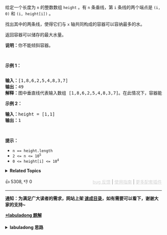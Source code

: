 <p>给定一个长度为 <code>n</code> 的整数数组&nbsp;<code>height</code>&nbsp;。有&nbsp;<code>n</code>&nbsp;条垂线，第 <code>i</code> 条线的两个端点是&nbsp;<code>(i, 0)</code>&nbsp;和&nbsp;<code>(i, height[i])</code>&nbsp;。</p>

<p>找出其中的两条线，使得它们与&nbsp;<code>x</code>&nbsp;轴共同构成的容器可以容纳最多的水。</p>

<p>返回容器可以储存的最大水量。</p>

<p><strong>说明：</strong>你不能倾斜容器。</p>

<p>&nbsp;</p>

<p><strong>示例 1：</strong></p>

<p><img alt="" src="https://aliyun-lc-upload.oss-cn-hangzhou.aliyuncs.com/aliyun-lc-upload/uploads/2018/07/25/question_11.jpg" /></p>

<pre>
<strong>输入：</strong>[1,8,6,2,5,4,8,3,7]
<strong>输出：</strong>49 
<strong>解释：</strong>图中垂直线代表输入数组 [1,8,6,2,5,4,8,3,7]。在此情况下，容器能够容纳水（表示为蓝色部分）的最大值为&nbsp;49。</pre>

<p><strong>示例 2：</strong></p>

<pre>
<strong>输入：</strong>height = [1,1]
<strong>输出：</strong>1
</pre>

<p>&nbsp;</p>

<p><strong>提示：</strong></p>

<ul> 
 <li><code>n == height.length</code></li> 
 <li><code>2 &lt;= n &lt;= 10<sup>5</sup></code></li> 
 <li><code>0 &lt;= height[i] &lt;= 10<sup>4</sup></code></li> 
</ul>

<details><summary><strong>Related Topics</strong></summary>贪心 | 数组 | 双指针</details><br>

<div>👍 5308, 👎 0<span style='float: right;'><span style='color: gray;'><a href='https://github.com/labuladong/fucking-algorithm/issues' target='_blank' style='color: lightgray;text-decoration: underline;'>bug 反馈</a> | <a href='https://labuladong.online/algo/fname.html?fname=jb插件简介' target='_blank' style='color: lightgray;text-decoration: underline;'>使用指南</a> | <a href='https://labuladong.online/algo/' target='_blank' style='color: lightgray;text-decoration: underline;'>更多配套插件</a></span></span></div>

<div id="labuladong"><hr>

**通知：为满足广大读者的需求，网站上架 [速成目录](https://labuladong.online/algo/intro/quick-learning-plan/)，如有需要可以看下，谢谢大家的支持~**



<p><strong><a href="https://labuladong.online/algo/frequency-interview/trapping-rain-water/" target="_blank">⭐️labuladong 题解</a></strong></p>
<details><summary><strong>labuladong 思路</strong></summary>


<div id="labuladong_solution_zh">

## 基本思路

这题前文 [接雨水问题详解](https://labuladong.online/algo/frequency-interview/trapping-rain-water/) 讲过的 [42. 接雨水](/problems/trapping-rain-water) 几乎一模一样。

区别在于：接雨水问题给出的类似一幅直方图，每个横坐标都有宽度，而本题给出的每个坐标是一条竖线，没有宽度。

接雨水问题更难一些，每个坐标对应的矩形通过左右的最大高度的最小值推算自己能装多少水：

![](https://labuladong.online/algo/images/rain-water/5.jpg)

本题可完全套用接雨水问题的思路，相对还更简单：

**用 `left` 和 `right` 两个指针从两端向中心收缩，一边收缩一边计算 `[left, right]` 之间的矩形面积，取最大的面积值即是答案**。

不过肯定有读者会问，下面这段 if 语句为什么要移动较低的一边：

```java
// 双指针技巧，移动较低的一边
if (height[left] < height[right]) {
    left++;
} else {
    right--;
}
```

**其实也好理解，因为矩形的高度是由 `min(height[left], height[right])` 即较低的一边决定的**：

你如果移动较低的那一边，那条边可能会变高，使得矩形的高度变大，进而就「有可能」使得矩形的面积变大；相反，如果你去移动较高的那一边，矩形的高度是无论如何都不会变大的，所以不可能使矩形的面积变得更大。

**详细题解**：
  - [如何高效解决接雨水问题](https://labuladong.online/algo/frequency-interview/trapping-rain-water/)

</div>





<div id="solution">

## 解法代码



<div class="tab-panel"><div class="tab-nav">
<button data-tab-item="cpp" class="tab-nav-button btn " data-tab-group="default" onclick="switchTab(this)">cpp🤖</button>

<button data-tab-item="python" class="tab-nav-button btn " data-tab-group="default" onclick="switchTab(this)">python🤖</button>

<button data-tab-item="java" class="tab-nav-button btn active" data-tab-group="default" onclick="switchTab(this)">java🟢</button>

<button data-tab-item="go" class="tab-nav-button btn " data-tab-group="default" onclick="switchTab(this)">go🤖</button>

<button data-tab-item="javascript" class="tab-nav-button btn " data-tab-group="default" onclick="switchTab(this)">javascript🤖</button>
</div><div class="tab-content">
<div data-tab-item="cpp" class="tab-item " data-tab-group="default"><div class="highlight">

```cpp
// 注意：cpp 代码由 chatGPT🤖 根据我的 java 代码翻译。
// 本代码的正确性已通过力扣验证，如有疑问，可以对照 java 代码查看。

#include <vector>
#include <algorithm>
using namespace std;

class Solution {
public:
    int maxArea(vector<int>& height) {
        int left = 0, right = height.size() - 1;
        int res = 0;
        while (left < right) {
            // [left, right] 之间的矩形面积
            int cur_area = min(height[left], height[right]) * (right - left);
            res = max(res, cur_area);
            // 双指针技巧，移动较低的一边
            if (height[left] < height[right]) {
                left++;
            } else {
                right--;
            }
        }
        return res;
    }
};
```

</div></div>

<div data-tab-item="python" class="tab-item " data-tab-group="default"><div class="highlight">

```python
# 注意：python 代码由 chatGPT🤖 根据我的 java 代码翻译。
# 本代码的正确性已通过力扣验证，如有疑问，可以对照 java 代码查看。

class Solution:
    def maxArea(self, height: List[int]) -> int:
        left, right = 0, len(height) - 1
        res = 0
        while left < right:
            # [left, right] 之间的矩形面积
            cur_area = min(height[left], height[right]) * (right - left)
            res = max(res, cur_area)
            # 双指针技巧，移动较低的一边
            if height[left] < height[right]:
                left += 1
            else:
                right -= 1
        return res
```

</div></div>

<div data-tab-item="java" class="tab-item active" data-tab-group="default"><div class="highlight">

```java
class Solution {
    public int maxArea(int[] height) {
        int left = 0, right = height.length - 1;
        int res = 0;
        while (left < right) {
            // [left, right] 之间的矩形面积
            int cur_area = Math.min(height[left], height[right]) * (right - left);
            res = Math.max(res, cur_area);
            // 双指针技巧，移动较低的一边
            if (height[left] < height[right]) {
                left++;
            } else {
                right--;
            }
        }
        return res;
    }
}
```

</div></div>

<div data-tab-item="go" class="tab-item " data-tab-group="default"><div class="highlight">

```go
// 注意：go 代码由 chatGPT🤖 根据我的 java 代码翻译。
// 本代码的正确性已通过力扣验证，如有疑问，可以对照 java 代码查看。

func maxArea(height []int) int {
    left, right := 0, len(height) - 1
    res := 0
    for left < right {
        // [left, right] 之间的矩形面积
        cur_area := min(height[left], height[right]) * (right - left)
        res = max(res, cur_area)
        // 双指针技巧，移动较低的一边
        if height[left] < height[right] {
            left++
        } else {
            right--
        }
    }
    return res
}

// Helper function to get the minimum of two integers
func min(x, y int) int {
    if x < y {
        return x
    }
    return y
}

// Helper function to get the maximum of two integers
func max(x, y int) int {
    if x > y {
        return x
    }
    return y
}
```

</div></div>

<div data-tab-item="javascript" class="tab-item " data-tab-group="default"><div class="highlight">

```javascript
// 注意：javascript 代码由 chatGPT🤖 根据我的 java 代码翻译。
// 本代码的正确性已通过力扣验证，如有疑问，可以对照 java 代码查看。

var maxArea = function(height) {
    let left = 0, right = height.length - 1;
    let res = 0;
    while (left < right) {
        // [left, right] 之间的矩形面积
        let cur_area = Math.min(height[left], height[right]) * (right - left);
        res = Math.max(res, cur_area);
        // 双指针技巧，移动较低的一边
        if (height[left] < height[right]) {
            left++;
        } else {
            right--;
        }
    }
    return res;
};
```

</div></div>
</div></div>

<hr /><details open hint-container details><summary style="font-size: medium"><strong>👾👾 算法可视化 👾👾</strong></summary><div id="data_container-with-most-water"  ></div><div class="resizable aspect-ratio-container" style="height: 100%;">
<div id="iframe_container-with-most-water"></div></div>
</details><hr /><br />

</div>
</details>
</div>

